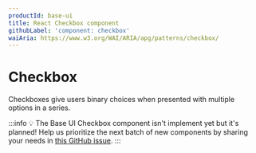 ```yaml
---
productId: base-ui
title: React Checkbox component
githubLabel: 'component: checkbox'
waiAria: https://www.w3.org/WAI/ARIA/apg/patterns/checkbox/
---
```


# Checkbox

<p class="description">Checkboxes give users binary choices when presented with multiple options in a series.</p>

:::info
💡 The Base UI Checkbox component isn't implement yet but it's planned!
Help us prioritize the next batch of new components by sharing your needs in [this GitHub issue](https://github.com/mui/material-ui/issues/38036).
:::
